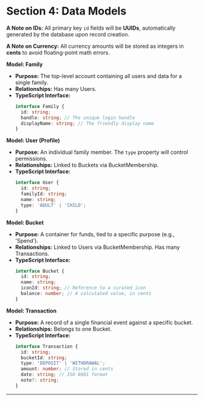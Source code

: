 # Section 4: Data Models

**A Note on IDs:** All primary key `id` fields will be **UUIDs**, automatically generated by the database upon record creation.

**A Note on Currency:** All currency amounts will be stored as integers in **cents** to avoid floating-point math errors.

**Model: Family**

* **Purpose:** The top-level account containing all users and data for a single family.
* **Relationships:** Has many Users.
* **TypeScript Interface:**
  ```typescript
  interface Family {
    id: string;
    handle: string; // The unique login handle
    displayName: string; // The friendly display name
  }
  ```

**Model: User (Profile)**

* **Purpose:** An individual family member. The `type` property will control permissions.
* **Relationships:** Linked to Buckets via BucketMembership.
* **TypeScript Interface:**
  ```typescript
  interface User {
    id: string;
    familyId: string;
    name: string;
    type: 'ADULT' | 'CHILD';
  }
  ```

**Model: Bucket**

* **Purpose:** A container for funds, tied to a specific purpose (e.g., 'Spend').
* **Relationships:** Linked to Users via BucketMembership. Has many Transactions.
* **TypeScript Interface:**
  ```typescript
  interface Bucket {
    id: string;
    name: string;
    iconId: string; // Reference to a curated icon
    balance: number; // A calculated value, in cents
  }
  ```

**Model: Transaction**

* **Purpose:** A record of a single financial event against a specific bucket.
* **Relationships:** Belongs to one Bucket.
* **TypeScript Interface:**
  ```typescript
  interface Transaction {
    id: string;
    bucketId: string;
    type: 'DEPOSIT' | 'WITHDRAWAL';
    amount: number; // Stored in cents
    date: string; // ISO 8601 format
    note?: string;
  }
  ```

---
